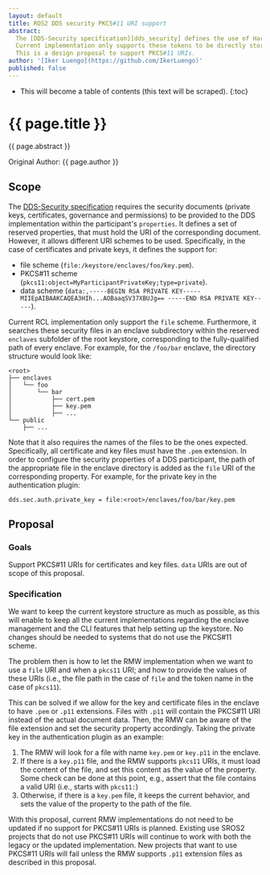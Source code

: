 ```yaml
---
layout: default
title: ROS2 DDS security PKCS#11 URI support
abstract:
  The [DDS-Security specification][dds_security] defines the use of Hardware Security Modules (HSM) and PKCS#11 URIs as an alternative to private keys and certificates stored in the file system.
  Current implementation only supports these tokens to be directly stored in the file system as `.pem` files.
  This is a design proposal to support PKCS#11 URIs.
author: '[Iker Luengo](https://github.com/IkerLuengo)'
published: false
---
```


- This will become a table of contents (this text will be scraped).
{:toc}

# {{ page.title }}

<div class="abstract" markdown="1">
{{ page.abstract }}
</div>

Original Author: {{ page.author }}

## Scope

The [DDS-Security specification][dds_security] requires the security documents (private keys, certificates, governance and permissions) to be provided to the DDS implementation within the participant's `properties`.
It defines a set of reserved properties, that must hold the URI of the corresponding document.
However, it allows different URI schemes to be used.
Specifically, in the case of certificates and private keys, it defines the support for:

- file scheme (`file:/keystore/enclaves/foo/key.pem`).
- PKCS#11 scheme (`pkcs11:object=MyParticipantPrivateKey;type=private`).
- data scheme (`data:,-----BEGIN RSA PRIVATE KEY----- MIIEpAIBAAKCAQEA3HIh...AOBaaqSV37XBUJg== -----END RSA PRIVATE KEY-----`).

Current RCL implementation only support the `file` scheme.
Furthermore, it searches these security files in an enclave subdirectory within the reserved `enclaves` subfolder of the root keystore, corresponding to the fully-qualified path of every enclave.
For example, for the `/foo/bar` enclave, the directory structure would look like:

    <root>
    ├── enclaves
    │   └── foo
    │       └── bar
    │           ├── cert.pem
    │           ├── key.pem
    │           ├── ...
    └── public
        ├── ...


Note that it also requires the names of the files to be the ones expected.
Specifically, all certificate and key files must have the `.pem` extension.
In order to configure the security properties of a DDS participant, the path of the appropriate file in the enclave directory is added as the `file` URI of the corresponding property.
For example, for the private key in the authentication plugin:

    dds.sec.auth.private_key = file:<root>/enclaves/foo/bar/key.pem

## Proposal

### Goals

Support PKCS#11 URIs for certificates and key files.
`data` URIs are out of scope of this proposal.

### Specification

We want to keep the current keystore structure as much as possible, as this will enable to keep all the current implementations regarding the enclave management and the CLI features that help setting up the keystore.
No changes should be needed to systems that do not use the PKCS#11 scheme.

The problem then is how to let the RMW implementation when we want to use a `file` URI and when a `pkcs11` URI; and how to provide the values of these URIs (i.e., the file path in the case of `file` and the token name in the case of `pkcs11`).

This can be solved if we allow for the key and certificate files in the enclave to have `.pem` or `.p11` extensions.
Files with `.p11` will contain the PKCS#11 URI instead of the actual document data.
Then, the RMW can be aware of the file extension and set the security property accordingly.
Taking the private key in the authentication plugin as an example:

1. The RMW will look for a file with name `key.pem` or `key.p11` in the enclave.
1. If there is a `key.p11` file, and the RMW supports `pkcs11` URIs, it must load the content of the file, and set this content as the value of the property.
   Some check can be done at this point, e.g., assert that the file contains a valid URI (i.e., starts with `pkcs11:`)
1. Otherwise, if there is a `key.pem` file, it keeps the current behavior, and sets the value of the property to the path of the file.

With this proposal, current RMW implementations do not need to be updated if no support for PKCS#11 URIs is planned.
Existing use SROS2 projects that do not use PKCS#11 URIs will continue to work with both the legacy or the updated implementation.
New projects that want to use PKCS#11 URIs will fail unless the RMW supports `.p11` extension files as described in this proposal.



[dds_security]: https://www.omg.org/spec/DDS-SECURITY/1.1/PDF
